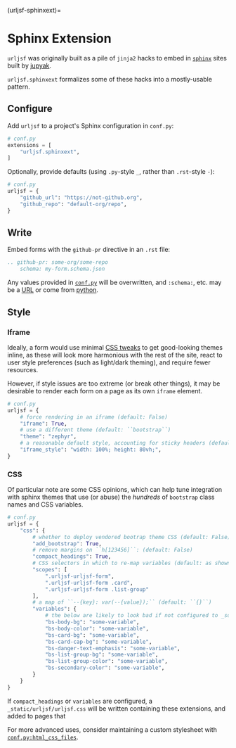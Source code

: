 (urljsf-sphinxext)=

# Sphinx Extension

`urljsf` was originally built as a pile of `jinja2` hacks to embed in [`sphinx`][sphinx]
sites built by [jupyak](https://github.com/deathbeds/jupyak).

`urljsf.sphinxext` formalizes some of these hacks into a mostly-usable pattern.

## Configure

Add `urljsf` to a project's Sphinx configuration in `conf.py`:

```py
# conf.py
extensions = [
    "urljsf.sphinxext",
]
```

Optionally, provide defaults (using `.py`-style `_`, rather than `.rst`-style `-`):

```py
# conf.py
urljsf = {
    "github_url": "https://not-github.org",
    "github_repo": "default-org/repo",
}
```

## Write

Embed forms with the `github-pr` directive in an `.rst` file:

```rst
.. github-pr: some-org/some-repo
    schema: my-form.schema.json
```

Any values provided in [`conf.py`](#configure) will be overwritten, and `:schema:`, etc.
may be a [URL](./advanced.md#remote-urls) or come from [python](./advanced.md#python).

[sphinx]: https://www.sphinx-doc.org

## Style

### Iframe

Ideally, a form would use minimal [CSS tweaks](#css) to get good-looking themes inline,
as these will look more harmonious with the rest of the site, react to user style
preferences (such as light/dark theming), and require fewer resources.

However, if style issues are too extreme (or break other things), it may be desirable to
render each form on a page as its own `iframe` element.

```py
# conf.py
urljsf = {
    # force rendering in an iframe (default: False)
    "iframe": True,
    # use a different theme (default: ``bootstrap``)
    "theme": "zephyr",
    # a reasonable default style, accounting for sticky headers (default: as shown)
    "iframe_style": "width: 100%; height: 80vh;",
}
```

### CSS

Of particular note are some CSS opinions, which can help tune integration with sphinx
themes that use (or abuse) the _hundreds_ of `bootstrap` class names and CSS variables.

```py
# conf.py
urljsf = {
    "css": {
        # whether to deploy vendored bootrap theme CSS (default: False)
        "add_bootstrap": True,
        # remove margins on ``h[123456]``: (default: False)
        "compact_headings": True,
        # CSS selectors in which to re-map variables (default: as shown)
        "scopes": [
            ".urljsf-urljsf-form",
            ".urljsf-urljsf-form .card",
            ".urljsf-urljsf-form .list-group"
        ],
        # a map of ``--{key}: var(--{value});`` (default: ``{}``)
        "variables": {
            # the below are likely to look bad if not configured to _something_
            "bs-body-bg": "some-variable",
            "bs-body-color": "some-variable",
            "bs-card-bg": "some-variable",
            "bs-card-cap-bg": "some-variable",
            "bs-danger-text-emphasis": "some-variable",
            "bs-list-group-bg": "some-variable",
            "bs-list-group-color": "some-variable",
            "bs-secondary-color": "some-variable",
        }
    }
}
```

If `compact_headings` or `variables` are configured, a `_static/urljsf/urljsf.css` will
be written containing these extensions, and added to pages that

For more advanced uses, consider maintaining a custom stylesheet with
[`conf.py:html_css_files`][html-css-files].

[html-css-files]:
  https://www.sphinx-doc.org/en/master/usage/configuration.html#confval-html_css_files
